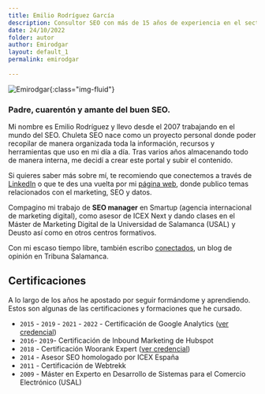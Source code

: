 ```yaml
---
title: Emilio Rodríguez García
description: Consultor SEO con más de 15 años de experiencia en el sector. Profesor de marketing digital en Deusto y USAL y Asesor en ICEX Next.
date: 24/10/2022
folder: autor
author: Emirodgar
layout: default_1
permalink: emirodgar
  
---
```


![Emirodgar](https://emirodgar.com/cdn/images/author/emirodgar.jpg){:class="img-fluid"}

### Padre, cuarentón y **amante del buen SEO**.
 
Mi nombre es Emilio Rodríguez y llevo desde el 2007 trabajando en el mundo del SEO. Chuleta SEO nace como un proyecto personal donde poder recopilar de manera organizada toda la información, recursos y herramientas que uso en mi día a día. Tras varios años almacenando todo de manera interna, me decidí a crear este portal y subir el contenido.

Si quieres saber más sobre mí, te recomiendo que conectemos a través de [LinkedIn](https://www.linkedin.com/in/emirodgar/) o que te des una vuelta por mi [página web](https://emirodgar.com), donde publico temas relacionados con el marketing, SEO y datos.

Compagino mi trabajo de **SEO manager** en Smartup (agencia internacional de marketing digital), como asesor de ICEX Next  y dando clases en el Máster de Marketing Digital de la Universidad de Salamanca (USAL) y Deusto así como en otros centros formativos.

Con mi escaso tiempo libre, también escribo [conectados](https://www.tribunasalamanca.com/blogs/conectados), un blog de opinión en Tribuna Salamanca.

## Certificaciones
A lo largo de los años he apostado por seguir formándome y aprendiendo. Estos son algunas de las certificaciones y formaciones que he cursado.

- `2015` - `2019` - `2021` - `2022` - Certificación de Google Analytics ([ver credencial](https://skillshop.exceedlms.com/student/award/Wf2svvBMnjGoFAMXTkMPDzVq))
- `2016`- `2019`- Certificación de Inbound Marketing de Hubspot
- `2018` - Certificación Woorank Expert ([ver credencial](https://experts.woorank.com/en/experts/emilio-rodriguez-garcia))
- `2014` - Asesor SEO homologado por ICEX España
- `2011` - Certificación de Webtrekk
- `2009` - Máster en Experto en Desarrollo de Sistemas para el Comercio Electrónico (USAL)
<!--stackedit_data:
eyJoaXN0b3J5IjpbMTQ5MDM3NTMwNSwtMTU3MTIzNDU1MCw1Nj
E0MTg5NTcsMTk1MTc3OTg3MywyMTMzOTQ3NTIsNDE1NDYzNjAx
LC0xNTUzMzgyNTYyLDE0MzQzMjUyMTQsLTMwMzc5MjY0LDE3NT
I1NjAxMDhdfQ==
-->